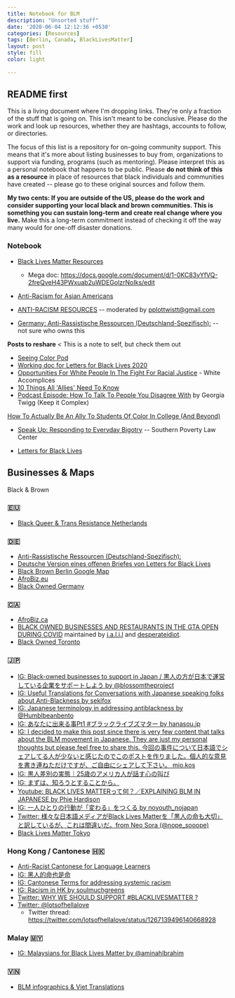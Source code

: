 ```yaml
---
title: Notebook for BLM
description: "Unsorted stuff"
date: '2020-06-04 12:12:36 +0530'
categories: [Resources]
tags: [Berlin, Canada, BlackLivesMatter]
layout: post
style: fill
color: light
    
---
```

## README first
This is a living document where I'm dropping links. They're only a fraction of the stuff that is going on. This isn't meant to be conclusive. Please do the work and look up resources, whether they are hashtags, accounts to follow, or directories. 

The focus of this list is a repository for on-going community support. This means that it's more about listing businesses to buy from, organizations to support via funding, programs (such as mentoring). Please interpret this as a personal notebook that happens to be public. Please **do not think of this as a resource** in place of resources that black individuals and communities have created -- please go to these original sources and follow them.

**My two cents: If you are outside of the US, please do the work and consider supporting your local black and brown communities. This is something you can sustain long-term and create real change where you live.** Make this a long-term commitment instead of checking it off the way many would for one-off disaster donations.

### Notebook
- [Black Lives Matter Resources](https://blacklivesmatters.carrd.co/#)
	- Mega doc: https://docs.google.com/document/d/1-0KC83vYfVQ-2freQveH43PWxuab2uWDEGolzrNoIks/edit
- [Anti-Racism for Asian Americans](https://docs.google.com/document/u/0/d/1fgWyOsA4ardbMxcivlK1UNYG6GxNOYeU88RUdj2kBGI/mobilebasic?fbclid=IwAR19vrSD6WGc6Gg7Jile4Y1E_WXunFR3Me3mRGLy1Srcp7S3JjOPhbaoG14)

- [ANTI-RACISM RESOURCES](https://docs.google.com/document/d/1ko1dRVSUtpDntIZ5SrewALLhcMDuhe69Om31oOHIkh8/preview?pru=AAABcplr9uM%2AJk4C6YtsYR3pbeSjeKaY9A&fbclid=IwAR3eNWT13dPB0jbqYIQJplO521FwjjOED4W81KO0XVQOq_662dDHmbH33Ng) -- moderated by pplottwistt@gmail.com 
- [Germany: Anti-Rassistische Ressourcen (Deutschland-Spezifisch):](https://docs.google.com/document/d/1nSpFHaa9SqWQ0er731QPwcq-sei_mo4sGzkBX2SWBpM/edit?fbclid=IwAR3Jd6XhiQNDtPE6Do-cnlnijZeRfjerz-Bq92yQJQzHHBz_yJT6qq9C5Ng) -- not sure who owns this

**Posts to reshare** < This is a note to self, but check them out
- [Seeing Color Pod](https://www.facebook.com/seeingcolorpod/posts/625271698338910)
- [Working doc for Letters for Black Lives 2020](https://docs.google.com/document/d/1jAW1PThiyP6KZiUUro4cD-xI6eOMWByig6DYF7X_bHs/preview)
- [Opportunities For White People In The Fight For Racial Justice](https://www.whiteaccomplices.org) - White Accomplices
- [10 Things All 'Allies' Need To Know](https://everydayfeminism.com/2013/11/things-allies-need-to-know/)
- [Podcast Episode: How To Talk To People You Disagree With](https://m.soundcloud.com/user-684352380/how-to-talk-to-people-you-disagree-with-episode-1) by Georgia Twigg (Keep it Complex)

[How To Actually Be An Ally To Students Of Color In College (And Beyond)](https://www.bustle.com/articles/123643-how-to-actually-be-an-ally-to-students-of-color-on-college-campuses-and-beyond)
- [Speak Up: Responding to Everyday Bigotry](https://www.splcenter.org/20150125/speak-responding-everyday-bigotry) -- Southern Poverty Law Center

- [Letters for Black Lives](https://docs.google.com/document/d/1jAW1PThiyP6KZiUUro4cD-xI6eOMWByig6DYF7X_bHs/mobilebasic)

## Businesses & Maps
Black & Brown 

### 🇪🇺
- [Black Queer & Trans Resistance Netherlands](https://www.facebook.com/BQTRESISTANCENL/posts/3386542124690600) 

### 🇩🇪
- [Anti-Rassistische Ressourcen (Deutschland-Spezifisch):](https://docs.google.com/document/d/1nSpFHaa9SqWQ0er731QPwcq-sei_mo4sGzkBX2SWBpM/edit?fbclid=IwAR0hEFuMGs5LiCmVFh-jDgtt5PlP6uATxtlBBi-uarlae1uJvHaJRdEc9Yk)
- [Deutsche Version eines offenen Briefes von Letters for Black Lives](https://lettersforblacklives.com/hallo-mama-papa-onkel-tante-oma-und-opa-cad8164b65ef)
- [Black Brown Berlin Google Map](https://www.google.com/maps/d/u/0/viewer?mid=1BuLGJmsacdyZJWmCmKN-y6Jh6HSHU3vh&shorturl=1&ll=52.50392983724355%2C13.36305430000003&z=12)
- [AfroBiz.eu](https://www.afrobiz.eu/) 
- [Black Owned Germany](https://www.instagram.com/blackownedgermany/?fbclid=IwAR1GledAhC_XyZlLjP4rOsPug76I6ZtK4d5ASWTkrakrcsqwpvBJCfOoq34)

### 🇨🇦
- [AfroBiz.ca](https://www.afrobiz.ca)
- [BLACK OWNED BUSINESSES AND RESTAURANTS IN THE GTA OPEN DURING COVID](https://docs.google.com/document/d/10l7NItyZUoNroE4iLePGn5GAvSuQ7KW5IK4XmOcDSTI/mobilebasic) maintained by [j.a.l.i.l](https://www.instagram.com/j.a.l.i.l/) and [desperateidiot](https://www.instagram.com/desperateidiot/?hl=en).
- [Black Owned Toronto](https://www.instagram.com/blackowned.to/)

### 🇯🇵
- [IG: Black-owned businesses to support in Japan / 黒人の方が日本で運営している企業をサポートしよう by @blossomtheproject](https://www.instagram.com/p/CBHYqcuDxbg/?igshid=yhr5saouqdfc)
- [IG: Useful Translations for Conversations with Japanese speaking folks about Anti-Blackness by sekifox](https://www.instagram.com/p/CA9-lzgFKVj/?igshid=nmapmkm8b32m)
- [IG: Japanese terminology in addressing antiblackness by @Humblbeanbento](https://www.instagram.com/p/CBCAXMNA6_g/)
- [IG: あなたに出来る事Pt1
#ブラックライブズマター by hanasou.jp](https://www.instagram.com/p/CA7g-b1BoBJ/?igshid=wjwfusmn3p0d)
- [IG: I decided to make this post since there is very few content that talks about the BLM movement in Japanese. They are just my personal thoughts but please feel free to share this.
今回の事件について日本語でシェアしてる人が少ないと感じたのでこのポストを作りました。個人的な意見を書き連ねただけですが、ご自由にシェアして下さい。 mio.kos](https://www.instagram.com/p/CA-IXFeAYkF/?igshid=tl427mnpug3a)
- [IG: 黒人差別の実態｜25歳のアメリカ人が話す心の叫び](https://www.instagram.com/tv/CA8K_20HiVg/?igshid=78no0zhqr2um)
- [IG: まずは、知ろうとすることから。](https://www.instagram.com/p/CA_2JBhpf3G/)
- [Youtube: BLACK LIVES MATTERって何？／EXPLAINING BLM IN JAPANESE by Phie Hardison](https://m.youtube.com/watch?v=6paXy2QDJSA&feature=youtu.be)
- [IG: 一人ひとりの行動が「変わる」をつくる by noyouth_nojapan](https://www.instagram.com/p/CA-JtF5hFAQ/?igshid=165vpc9z8t45y)
- [Twitter: 様々な日本語メディアがBlack Lives Matterを「黒人の命も大切」と訳しているが、これは間違いだ。from Neo Sora (@nope_sooope)](https://twitter.com/nope_sooope/status/1268221680629035008?s=21)
- [Black Lives Matter Tokyo](https://blacklivesmattertokyo.carrd.co/)


### Hong Kong / Cantonese 🇭🇰
- [Anti-Racist Cantonese for Language Learners](https://tinyurl.com/cantoneseBLM)
- [IG: 黑人的命也是命](https://www.instagram.com/p/CA4kgJTArTi/)
- [IG: Cantonese Terms for addressing systemic racism](https://www.instagram.com/p/CA_cB-ujNt_/?utm_source=ig_web_copy_link)
- [IG: Racism in HK by soulmuchgreens](https://www.instagram.com/p/CA7Y9XsHsPL/?igshid=16xdz7yxr7osn)
- [Twitter: WHY WE SHOULD SUPPORT #BLACKLIVESMATTER
?](https://twitter.com/HKSUPP0RT/status/1266633475760611328)
- [Twitter: @lotsofhellalove](https://twitter.com/lotsofhellalove)
	- Twitter thread: https://twitter.com/lotsofhellalove/status/1267139496140668928

###  Malay 🇲🇾
- [IG: Malaysians for Black Lives Matter by @aminahIbrahim](https://www.instagram.com/p/CA9OqRXJbtM/)

### 🇻🇳
- [BLM infographics & Viet Translations](https://blmvietinfo.carrd.co/?fbclid=IwAR1M2OlJlGnza37fCtILynSHmPOTBJ2qN61rBKWDQEHYct2Gw4sSqc8Y1G8#graphics)

